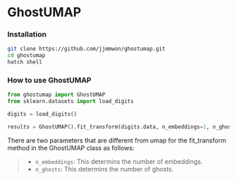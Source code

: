 # GhostUMAP

### Installation

```Bash
git clone https://github.com/jjmmwon/ghostumap.git
cd ghostumap
hatch shell
```

### How to use GhostUMAP
```Python
from ghostumap import GhostUMAP
from sklearn.datasets import load_digits

digits = load_digits()

results = GhostUMAP().fit_transform(digits.data, n_embeddings=1, n_ghosts=4)
```

There are two parameters that are different from umap for the fit_transform method in the GhostUMAP class as follows:
> - `n_embeddings`: This determins the number of embeddings.
> - `n_ghosts`: This determins the number of ghosts.
